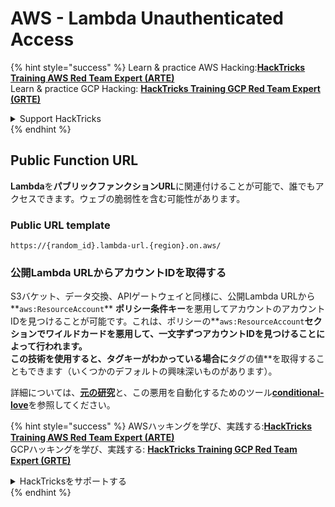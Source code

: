 # AWS - Lambda Unauthenticated Access

{% hint style="success" %}
Learn & practice AWS Hacking:<img src="../../../.gitbook/assets/image (1).png" alt="" data-size="line">[**HackTricks Training AWS Red Team Expert (ARTE)**](https://training.hacktricks.xyz/courses/arte)<img src="../../../.gitbook/assets/image (1).png" alt="" data-size="line">\
Learn & practice GCP Hacking: <img src="../../../.gitbook/assets/image (2).png" alt="" data-size="line">[**HackTricks Training GCP Red Team Expert (GRTE)**<img src="../../../.gitbook/assets/image (2).png" alt="" data-size="line">](https://training.hacktricks.xyz/courses/grte)

<details>

<summary>Support HackTricks</summary>

* Check the [**subscription plans**](https://github.com/sponsors/carlospolop)!
* **Join the** 💬 [**Discord group**](https://discord.gg/hRep4RUj7f) or the [**telegram group**](https://t.me/peass) or **follow** us on **Twitter** 🐦 [**@hacktricks\_live**](https://twitter.com/hacktricks\_live)**.**
* **Share hacking tricks by submitting PRs to the** [**HackTricks**](https://github.com/carlospolop/hacktricks) and [**HackTricks Cloud**](https://github.com/carlospolop/hacktricks-cloud) github repos.

</details>
{% endhint %}

## Public Function URL

**Lambda**を**パブリックファンクションURL**に関連付けることが可能で、誰でもアクセスできます。ウェブの脆弱性を含む可能性があります。

### Public URL template
```
https://{random_id}.lambda-url.{region}.on.aws/
```
### 公開Lambda URLからアカウントIDを取得する

S3バケット、データ交換、APIゲートウェイと同様に、公開Lambda URLから**`aws:ResourceAccount`** **ポリシー条件キー**を悪用してアカウントのアカウントIDを見つけることが可能です。これは、ポリシーの**`aws:ResourceAccount`**セクションでワイルドカードを悪用して、一文字ずつアカウントIDを見つけることによって行われます。\
この技術を使用すると、タグキーがわかっている場合に**タグの値**を取得することもできます（いくつかのデフォルトの興味深いものがあります）。

詳細については、[**元の研究**](https://blog.plerion.com/conditional-love-for-aws-metadata-enumeration/)と、この悪用を自動化するためのツール[**conditional-love**](https://github.com/plerionhq/conditional-love/)を参照してください。

{% hint style="success" %}
AWSハッキングを学び、実践する:<img src="../../../.gitbook/assets/image (1).png" alt="" data-size="line">[**HackTricks Training AWS Red Team Expert (ARTE)**](https://training.hacktricks.xyz/courses/arte)<img src="../../../.gitbook/assets/image (1).png" alt="" data-size="line">\
GCPハッキングを学び、実践する: <img src="../../../.gitbook/assets/image (2).png" alt="" data-size="line">[**HackTricks Training GCP Red Team Expert (GRTE)**<img src="../../../.gitbook/assets/image (2).png" alt="" data-size="line">](https://training.hacktricks.xyz/courses/grte)

<details>

<summary>HackTricksをサポートする</summary>

* [**サブスクリプションプラン**](https://github.com/sponsors/carlospolop)を確認してください！
* **💬 [**Discordグループ**](https://discord.gg/hRep4RUj7f)または[**テレグラムグループ**](https://t.me/peass)に参加するか、**Twitter** 🐦 [**@hacktricks\_live**](https://twitter.com/hacktricks\_live)**をフォローしてください。**
* **ハッキングのトリックを共有するには、[**HackTricks**](https://github.com/carlospolop/hacktricks)と[**HackTricks Cloud**](https://github.com/carlospolop/hacktricks-cloud)のGitHubリポジトリにPRを提出してください。**

</details>
{% endhint %}
